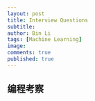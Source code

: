 ```yaml
---
layout: post
title: Interview Questions
subtitle:
author: Bin Li
tags: [Machine Learning]
image: 
comments: true
published: true
---
```


## 编程考察
